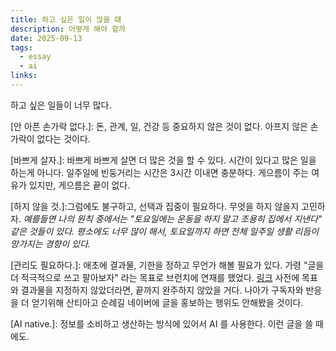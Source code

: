 ```yaml
---
title: 하고 싶은 일이 많을 떄
description: 어떻게 해야 할까
date: 2025-09-13
tags:
  - essay
  - ai
links:
---
```


하고 싶은 일들이 너무 많다.  


[안 아픈 손가락 없다.]: 돈, 관계, 일, 건강 등 중요하지 않은 것이 없다. 아프지 않은 손가락이 없다는 것이다.

[바쁘게 살자.]: 바쁘게 바쁘게 살면 더 많은 것을 할 수 있다. 시간이 있다고 많은 일을 하는게 아니다. 일주일에 빈둥거리는 시간은 3시간 이내면 충분하다. 게으름이 주는 여유가 있지만, 게으름은 끝이 없다.

[하지 않을 것.]:그럼에도 불구하고, 선택과 집중이 필요하다. 무엇을 하지 않을지 고민하자. _예를들면 나의 원칙 중에서는 "토요일에는 운동을 하지 말고 조용히 집에서 지낸다" 같은 것들이 있다. 평소에도 너무 많이 해서, 토요일까지 하면 전체 일주일 생활 리듬이 망가지는 경향이 있다._ 

[관리도 필요하다.]:  애초에 결과물, 기한을 정하고 무언가 해볼 필요가 있다. 가령 "글을 더 적극적으로 쓰고 팔아보자" 라는 목표로 브런치에 연재를 했었다. [링크](https://brunch.co.kr/brunchbook/santiago-think)  사전에 목표와 결과물을 지정하지 않았더라면, 끝까지 완주하지 않았을 거다. 나아가 구독자와 반응을 더 얻기위해 산티아고 순례길 네이버에 글을 홍보하는 행위도 안해봤을 것이다. 

[AI native.]: 정보를 소비하고 생산하는 방식에 있어서 AI 를 사용한다. 이런 글을 쓸 때에도.

